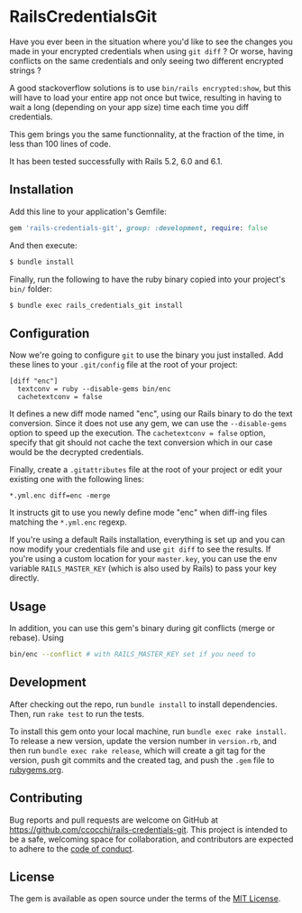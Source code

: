 # RailsCredentialsGit

Have you ever been in the situation where you'd like to see the changes you made in your encrypted credentials when using `git diff` ? Or worse, having conflicts on the same credentials and only seeing two different encrypted strings ?

A good stackoverflow solutions is to use `bin/rails encrypted:show`, but this will have to load your entire app not once but twice, resulting in having to wait a long (depending on your app size) time each time you diff credentials.

This gem brings you the same functionnality, at the fraction of the time, in less than 100 lines of code.

It has been tested successfully with Rails 5.2, 6.0 and 6.1.

## Installation

Add this line to your application's Gemfile:

```ruby
gem 'rails-credentials-git', group: :development, require: false
```

And then execute:

```sh
$ bundle install
```

Finally, run the following to have the ruby binary copied into your project's `bin/` folder:

```sh
$ bundle exec rails_credentials_git install
```

## Configuration

Now we're going to configure `git` to use the binary you just installed. Add these lines to your `.git/config` file at the root of your project:

```
[diff "enc"]
  textconv = ruby --disable-gems bin/enc
  cachetextconv = false
```

It defines a new diff mode named "enc", using our Rails binary to do the text conversion. Since it does not use any gem, we can use the `--disable-gems` option to speed up the execution.
The `cachetextconv = false` option, specify that git should not cache the text conversion which in our case would be the decrypted credentials.

Finally, create a `.gitattributes` file at the root of your project or edit your existing one with the following lines:

```
*.yml.enc diff=enc -merge
```

It instructs git to use you newly define mode "enc" when diff-ing files matching the `*.yml.enc` regexp.

If you're using a default Rails installation, everything is set up and you can now modify your credentials file and use `git diff` to see the results. If you're using a custom location for your `master.key`, you can use the env variable `RAILS_MASTER_KEY` (which is also used by Rails) to pass your key directly.

## Usage

In addition, you can use this gem's binary during git conflicts (merge or rebase). Using

```sh
bin/enc --conflict # with RAILS_MASTER_KEY set if you need to
```

## Development

After checking out the repo, run `bundle install` to install dependencies. Then, run `rake test` to run the tests.

To install this gem onto your local machine, run `bundle exec rake install`. To release a new version, update the version number in `version.rb`, and then run `bundle exec rake release`, which will create a git tag for the version, push git commits and the created tag, and push the `.gem` file to [rubygems.org](https://rubygems.org).

## Contributing

Bug reports and pull requests are welcome on GitHub at https://github.com/ccocchi/rails-credentials-git. This project is intended to be a safe, welcoming space for collaboration, and contributors are expected to adhere to the [code of conduct](https://github.com/ccocchi/rails-credentials-git/blob/master/CODE_OF_CONDUCT.md).

## License

The gem is available as open source under the terms of the [MIT License](https://opensource.org/licenses/MIT).
